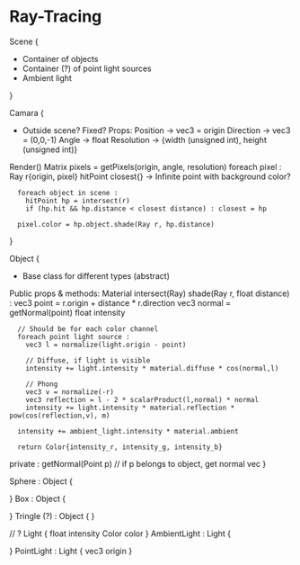 # Ray-Tracing


Scene {
  - Container of objects 
  - Container (?) of point light sources
  - Ambient light

}

Camara {
  - Outside scene? Fixed?
  Props:
    Position -> vec3 = origin
    Direction -> vec3 = (0,0,-1)
    Angle -> float
    Resolution -> {width (unsigned int), height (unsigned int)}

  Render()
    Matrix pixels = getPixels(origin, angle, resolution) 
    foreach pixel :
      Ray r{origin, pixel}
      hitPoint closest{} -> Infinite point with background color?

      foreach object in scene :
        hitPoint hp = intersect(r)
        if (hp.hit && hp.distance < closest distance) : closest = hp

      pixel.color = hp.object.shade(Ray r, hp.distance)

}

Object { 
  - Base class for different types (abstract)
  
  Public props & methods:
    Material
    intersect(Ray)
    shade(Ray r, float distance) :
      vec3 point = r.origin + distance * r.direction
      vec3 normal = getNormal(point)
      float intensity
      
      // Should be for each color channel
      foreach point light source :
        vec3 l = normalize(light.origin - point)

        // Diffuse, if light is visible
        intensity += light.intensity * material.diffuse * cos(normal,l)

        // Phong
        vec3 v = normalize(-r)
        vec3 reflection = l - 2 * scalarProduct(l,normal) * normal
        intensity += light.intensity * material.reflection * pow(cos(reflection,v), m)

      intensity += ambient_light.intensity * material.ambient

      return Color{intensity_r, intensity_g, intensity_b}

  private :
    getNormal(Point p) // if p belongs to object, get normal vec
}

Sphere : Object {
  
}
Box : Object {
  
}
Tringle (?) : Object {
}

// ?
Light {
  float intensity
  Color color
}
AmbientLight : Light {
  
}
PointLight : Light {
  vec3 origin
}